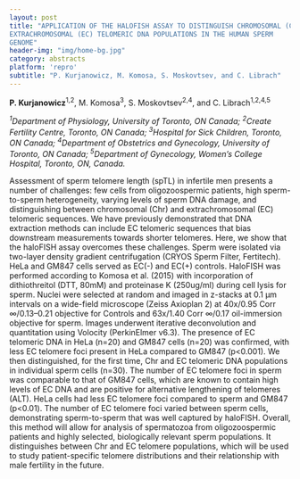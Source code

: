 ```yaml
---
layout: post
title: "APPLICATION OF THE HALOFISH ASSAY TO DISTINGUISH CHROMOSOMAL (CHR) AND
EXTRACHROMOSOMAL (EC) TELOMERIC DNA POPULATIONS IN THE HUMAN SPERM
GENOME"
header-img: "img/home-bg.jpg"
category: abstracts
platform: 'repro'
subtitle: "P. Kurjanowicz, M. Komosa, S. Moskovtsev, and C. Librach"
---
```

__P. Kurjanowicz__<sup>1,2</sup>, M. Komosa<sup>3</sup>, S. Moskovtsev<sup>2,4</sup>, and C.
Librach<sup>1,2,4,5</sup>

_<sup>1</sup>Department of Physiology, University of Toronto, ON Canada;
<sup>2</sup>Create Fertility Centre, Toronto, ON Canada; <sup>3</sup>Hospital for Sick
Children, Toronto, ON Canada; <sup>4</sup>Department of Obstetrics and
Gynecology, University of Toronto, ON Canada; <sup>5</sup>Department of
Gynecology, Women’s College Hospital, Toronto, ON, Canada._

Assessment of sperm telomere length (spTL) in infertile men presents a
number of challenges: few cells from oligozoospermic patients, high
sperm-to-sperm heterogeneity, varying levels of sperm DNA damage, and
distinguishing between chromosomal (Chr) and extrachromosomal (EC)
telomeric sequences. We have previously demonstrated that DNA extraction
methods can include EC telomeric sequences that bias downstream
measurements towards shorter telomeres. Here, we show that the haloFISH
assay overcomes these challenges. Sperm were isolated via two-layer
density gradient centrifugation (CRYOS Sperm Filter, Fertitech). HeLa
and GM847 cells served as EC(-) and EC(+) controls. HaloFISH was
performed according to Komosa et al. (2015) with incorporation of
dithiothreitol (DTT, 80mM) and proteinase K (250ug/ml) during cell lysis
for sperm. Nuclei were selected at random and imaged in z-stacks at 0.1
μm intervals on a wide-field microscope (Zeiss Axioplan 2) at 40x/0.95
Corr ∞/0.13–0.21 objective for Controls and 63x/1.40 Corr ∞/0.17
oil-immersion objective for sperm. Images underwent iterative
deconvolution and quantitation using Volocity (PerkinElmer v6.3). The
presence of EC telomeric DNA in HeLa (n=20) and GM847 cells (n=20) was
confirmed, with less EC telomere foci present in HeLa compared to GM847
(p&lt;0.001). We then distinguished, for the first time, Chr and EC
telomeric DNA populations in individual sperm cells (n=30). The number
of EC telomere foci in sperm was comparable to that of GM847 cells,
which are known to contain high levels of EC DNA and are positive for
alternative lengthening of telomeres (ALT). HeLa cells had less EC
telomere foci compared to sperm and GM847 (p&lt;0.01). The number of EC
telomere foci varied between sperm cells, demonstrating sperm-to-sperm
that was well captured by haloFISH. Overall, this method will allow for
analysis of spermatozoa from oligozoospermic patients and highly
selected, biologically relevant sperm populations. It distinguishes
between Chr and EC telomere populations, which will be used to study
patient-specific telomere distributions and their relationship with male
fertility in the future.

